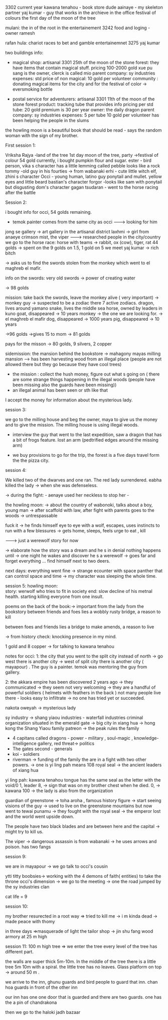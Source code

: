 3302 current year 
kawana tenahou - book store dude
aainaye - my skeleton partner 
yaj kumar - guy that works in the archieve in the office 
festival of colours the first day of the moon of the tree 

mulani: the in of the root in the entertainement 3242
food and loging - owner ramesh 

rafan hula: chariot races to bet and gamble entertainemnet 3275 yaj kumar 

two buildings info: 
- magical shop: artisanal 3301 25th of the moon of the stone forest: they have items that contain magical stuff. pricing 100-2000 gold
xue pu sang is the owner, clerck is called mio 
parent company: sy industries
expenses: std price of non magical: 10 gold per volunteer
community : donating magical items for the city and for the festival of color -> eversmoking bottle 

- postal service for adventurers: artisanal 3301 11th of the moon of the stone forest 
product: tracking tube that provides info 
pricing per std tube: 20 gold premium is 30 per year
owner: the daily dragon
parent company: sy industries 
expenses: 5  per tube 10 gold per volunteer
has been helping the people in the slums

the howling moon is a beautiful book that should be read - says the random woman with the sign of my brother. 


First session 1: 

Vriksha Rajya -land of the tree
1st day moon of the tree, party ->festival of colour
54 gold currently, i bought pumpkin flour and sugar. 
ester - bird person, vika s character has a little lemming called pebble looks like a rock
tommy -old guy in his fourties -> from wabanaki 
erhi - cute little witch elf, zhini s character 
Occi - young human, latino guy ponytail and mullet. yellow eyes and little beard bastian's character
forgor -looks like sam with ponytail but disgusting dom's character 
gagan tsudaran - went to the horse racing after the battle 

Session 2: 

i bought info for occi, 54 golds remaining.
- temok painter comes from the same city as occi ---> looking for him 

jong se gallery -> art gallery in the artisanal district
laxhmi -> girl from anaeye
crimson mist, the viper ---> researched people in the city/country 
we go to the horse race: horse with teams -> rabbit, ox (cow), tiger, rat
44 golds -> spent on the 9 golds on 1.5, 1 gold on 5
we meet yaj kumar -> rich bitch

-> asks us to find the swords stolen from the monkey which went to el maghreb el mafir.

info on the swords: very old swords -> power of creating water 

-> 98 golds 

mission: take back the swords, leave the monkey alive ( very important) -> 
monkey guy -> suspected to be a zodiac 
there 7 active zodiacs. 
dragon, lives around yamano
snake, lives the middle sea 
horse, owned by leaders in kuno
goat, disappeared -> 10 years
monkey -> the one we are looking for. ->  el maghreb el mafir
dog, disappeared -> 1000 years 
pig, disappeared -> 10 years 

->96 golds ->gives 15 to mom -> 81 golds 

pays for the misson -> 80 golds, 9 silvers, 2 copper


sidemission: the mansion behind the bookstore -> mahagony mayas milling mansion --> has been harvesting wood from an illegal place (people are not allowed there but they go because they have cool trees)
- the mission : collect the hush money, figure out what s going on ( there are some strange things happening in the illegal woods (people have been missing also the guards have been missing))
- an illegal animal has been seen or sth like that 

I accept the money for information about the mysterious lady.


session 3: 

we go to the milling house and beg the owner, maya to give us the money and to give the mission. The milling house is using illegal woods. 

- interview the guy that went to the last expedition, saw a dragon that has a bit of frogs feature. lost an arm (pedtrified edges around the missing arm) 

- we buy provisions to go for the trip, the forest is a five days travel form the the pizza city. 

session 4:

We killed two of the dwarves and one ran. The red lady surrendered. eabha killed the lady -> when she was defenseless. 

-> during the fight: - aenaye used her neckless to stop her - 


the howling moon:
-> about the country of wabonoki, talks about a boy, young man -> after scaffold with law, after fight with parents goes to the woods -> untrespassable

fuck it -> he finds himself eye to eye with a wolf, escapes, uses instincts to run with a few blessures -> gets home, sleeps, feels urge to eat , kill 

---> just a werewolf story for now 

-> elaborate how the story was a dream and he s in denial 
nothing happens until -> one night he wakes and discover he s a werewolf -> goes far and forget everything ... find himself next to two deers.

next days: 
everything went fine -> strange ecounter with space panther that can control space and time -> my character was sleeping the whole time. 


session 5: 
howling moon:  
story: werwolf who tries to fit in society 
end: slow decline of his metnal health. starting killing everyone from one insult. 

poems on the back of the book:-> important from the lady from the bookstory 
between friends and foes 
lies a wobbly rusty bridge, 
a reason to kill

between foes and friends
lies a bridge to make amends, 
a reason to live 

-> from history check: knocking presence in my mind. 

1 gold and 8 copper -> for talking to kawana tenahou


notes for occi: 
1:
the city that you went to the split city instead of north -> go west there is another city
-> west of split city there is another city ( mayapour) . The guy is a painter. temok was mentoring the guy from gallery.

2:
the akkara empire has been discovered 2 years ago -> they communicated -> they seem not very welcoming -> they are a handful of powerful soldiers ( helmets with feathers in the back )
not many people live there - looks easy to infiltrate -> no one has tried yet or succeeded. 


nakota oweyah -> mysterious lady 

sy industry -> shang yiaou industries - waterfall industries 
criminal organization situated in the emerald gate -> big city in xiang hua -> hong kong
the Shang Yiaou family patreon -> the peak rules the family 
- 4 capitans called dragons - power - military , soul-magic  , knowledge-intelligence gallery, red threat-> politics
- The gates second - generals 
- koi - soldiers 
- riverman -> funding of the family 
the are in a fight with two other powers. -> one is yi ling pah means 108
royal seal -> the ancient leaders of xiang hua

yi ling pah: 
kawana tenahou tongue has the same seal as the letter with the void/0
1, leader
8,  -> sign that was on my brother chest when he died. 
0, -> kawana 
100
-> the lady is also from the organization 


guardian of greenstone -> toha aroha , famous history figure 
-> start seeing visions of the guy -> used to live on the greenstone mountains but now went to tewai punamu -> they fought with the royal seal -> the emperor lost and the world went upside down. 

The people have two black blades and are between here and the capital -> might try to kill us. 

The viper -> dangerous assassin is from wabanaki -> he uses arrows and poison. has two fangs


session 9: 

we are in mayapour -> we go talk to occi's cousin 

ytti titty boobsies-> working with the 4 demons of faith( entities) to take the throne occi's dimension -> we go to the meeting -> one the road jumped by the sy industries clan 



cat life  = 9 

session 10:

my brother resurected in a root way => tried to kill me -> i m kinda dead -> made peace with thomy 

in three days =>masquerade of light
the tailor shop -> jin shu fang 
wood armory at 25 m high  

session 11: 
100 m high tree => we enter the tree 
every level of the tree has different part. 

the walls are super thick 5m-10m. In the middle of the tree there is a little tree 5m 10m  with a spiral. the little tree has no leaves. Glass platform on top -> around 50 m . 

we arrive to the inn, ghunu guards and bird people to guard that inn. chan hoa guards in front of the other inn

our inn has one one door that is guarded and there are two guards. one has the a pin of chandrakona 

then we go to the haloki jadh bazaar 